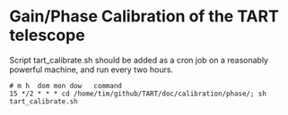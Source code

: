 # Gain/Phase Calibration of the TART telescope

Script tart_calibrate.sh should be added as a cron job on a reasonably powerful machine, and run every two hours.

    # m h  dom mon dow   command
    15 */2 * * * cd /home/tim/github/TART/doc/calibration/phase/; sh tart_calibrate.sh
